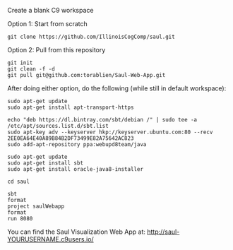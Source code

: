Create a blank C9 workspace 

Option 1: Start from scratch

```
git clone https://github.com/IllinoisCogComp/saul.git
```

Option 2: Pull from this repository

```
git init
git clean -f -d
git pull git@github.com:torablien/Saul-Web-App.git
```

After doing either option, do the following (while still in default workspace):

```
sudo apt-get update
sudo apt-get install apt-transport-https

echo "deb https://dl.bintray.com/sbt/debian /" | sudo tee -a /etc/apt/sources.list.d/sbt.list
sudo apt-key adv --keyserver hkp://keyserver.ubuntu.com:80 --recv 2EE0EA64E40A89B84B2DF73499E82A75642AC823
sudo add-apt-repository ppa:webupd8team/java

sudo apt-get update
sudo apt-get install sbt
sudo apt-get install oracle-java8-installer

cd saul

sbt
format
project saulWebapp
format
run 8080
```

You can find the Saul Visualization Web App at:
http://saul-YOURUSERNAME.c9users.io/